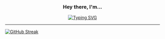 <div align="center">
  <h3>Hey there, I'm...</h3>
  <a href="https://git.io/typing-svg"><img src="https://readme-typing-svg.herokuapp.com?font=Poppins&size=49&pause=1000&color=00DDFF&center=true&vCenter=true&width=800&height=60&lines=Kieran+Perkinton;📚+Always+Learning+New+Skills" alt="Typing SVG" /></a>
</div>

---
[![GitHub Streak](https://streak-stats.demolab.com?user=mountaintiger144&theme=prussian&hide_border=true&border_radius=32&date_format=M%20j%5B%2C%20Y%5D&background=1F222E&ring=00DDFF&fire=00DDFF&currStreakLabel=FFFFFF&currStreakNum=00DDFF&sideNums=00DDFF&sideLabels=FFFFFF)](https://git.io/streak-stats)
